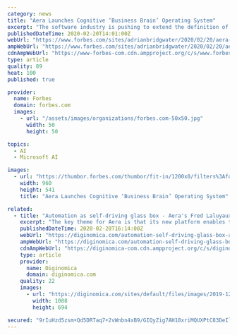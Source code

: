 ```yaml
---
category: news
title: "Aera Launches Cognitive ‘Business Brain’ Operating System"
excerpt: "The software industry is pushing to extend the definition of the operating system that started with software built for mainframes in the 1950s and then into the PC revolution in the 1980s - it now explains the use of AI-driven business operational software."
publishedDateTime: 2020-02-20T14:01:00Z
webUrl: "https://www.forbes.com/sites/adrianbridgwater/2020/02/20/aera-launches-cognitive-business-brain-operating-system/"
ampWebUrl: "https://www.forbes.com/sites/adrianbridgwater/2020/02/20/aera-launches-cognitive-business-brain-operating-system/amp/"
cdnAmpWebUrl: "https://www-forbes-com.cdn.ampproject.org/c/s/www.forbes.com/sites/adrianbridgwater/2020/02/20/aera-launches-cognitive-business-brain-operating-system/amp/"
type: article
quality: 89
heat: 100
published: true

provider:
  name: Forbes
  domain: forbes.com
  images:
    - url: "/assets/images/organizations/forbes.com-50x50.jpg"
      width: 50
      height: 50

topics:
  - AI
  - Microsoft AI

images:
  - url: "https://thumbor.forbes.com/thumbor/fit-in/1200x0/filters%3Aformat%28jpg%29/https%3A%2F%2Fspecials-images.forbesimg.com%2Fimageserve%2F5e4e8413d378190007f3e652%2F0x0.jpg%3FcropX1%3D0%26cropX2%3D960%26cropY1%3D12%26cropY2%3D552"
    width: 960
    height: 541
    title: "Aera Launches Cognitive ‘Business Brain’ Operating System"

related:
  - title: "Automation as self-driving glass box - Aera's Fred Laluyaux on the firm's Cognitive Operating System platform play"
    excerpt: "The key theme for Aera is that its new platform enables the ‘Self-Driving Enterprise’, a term that the company has trademarked. The announcement says: Aera harmonises both internal and external data across the enterprise; applies science (analytics, search, optimisation, modelling, and data science) to derive insights and recommendations ..."
    publishedDateTime: 2020-02-20T16:14:00Z
    webUrl: "https://diginomica.com/automation-self-driving-glass-box-aeras-fred-laluyaux-firms-cognitive-operating-system-platform"
    ampWebUrl: "https://diginomica.com/automation-self-driving-glass-box-aeras-fred-laluyaux-firms-cognitive-operating-system-platform?amp"
    cdnAmpWebUrl: "https://diginomica-com.cdn.ampproject.org/c/s/diginomica.com/automation-self-driving-glass-box-aeras-fred-laluyaux-firms-cognitive-operating-system-platform?amp"
    type: article
    provider:
      name: Diginomica
      domain: diginomica.com
    quality: 22
    images:
      - url: "https://diginomica.com/sites/default/files/images/2019-12/Screenshot%202019-12-09%20at%2011.43.51.png"
        width: 1088
        height: 694

secured: "9rIuHzd5zsm+Qd5DRTaq7+2vWnbn4xB9/GIQyZig7AH18xriMQUXPtC83DeIlWkktiNBFg3U83VclQTTNOQJJ7QrjAfa2C2wksPJQn/9ZVU764TegZLOKm8vBdklOdOooomspSjy9QbStHRklslwQUSkj0nbPNQw7rWNNfAHZIAFRbc9a+vxnuehvzN0HrIKNyRHEj09kaRT9S35xxaueR1Y4mqly+58KXd/swx7t/BFUFXLXe91QxqXUprb8MEAT8jbKhBxI0Q0bz8md4BxBxSgf5vubxbul4yJxYnpyXpnp0MwfEa8/mMb9JQrlrc+2hGpJKwJdYh8TZG8/4bKMz018uWQq8QyCnPh/eqQO3Yjv3mNNPF0xN4FyCCgFSM+U0H7emrL9pI444aXDMSRzDuCVXXXWTXMWII+tU6uLcHwQ4YL9yPU9bx4hudZvUQmYjeaMBKRX4gH6WEE9v0qCEreq3Zm3pfu+hYvPq2zgaA=;vO9VHys0Q9VPrUH/Mi5iDQ=="
---
```


